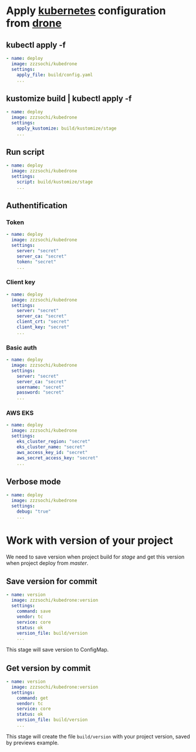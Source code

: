 # Apply [kubernetes](https://kubernetes.io/) configuration from [drone](https://drone.io/)

## kubectl apply -f <file>

```yaml
- name: deploy
  image: zzzsochi/kubedrone
  settings:
    apply_file: build/config.yaml
    ...
```

## kustomize build <kustomize-dir> | kubectl apply -f

```yaml
- name: deploy
  image: zzzsochi/kubedrone
  settings:
    apply_kustomize: build/kustomize/stage
    ...
```

## Run script

```yaml
- name: deploy
  image: zzzsochi/kubedrone
  settings:
    script: build/kustomize/stage
    ...
```

## Authentification

### Token

```yaml
- name: deploy
  image: zzzsochi/kubedrone
  settings:
    server: "secret"
    server_ca: "secret"
    token: "secret"
    ...
```

### Client key

```yaml
- name: deploy
  image: zzzsochi/kubedrone
  settings:
    server: "secret"
    server_ca: "secret"
    client_crt: "secret"
    client_key: "secret"
    ...
```

### Basic auth

```yaml
- name: deploy
  image: zzzsochi/kubedrone
  settings:
    server: "secret"
    server_ca: "secret"
    username: "secret"
    password: "secret"
    ...
```

### AWS EKS

```yaml
- name: deploy
  image: zzzsochi/kubedrone
  settings:
    eks_cluster_region: "secret"
    eks_cluster_name: "secret"
    aws_access_key_id: "secret"
    aws_secret_access_key: "secret"
    ...
```

## Verbose mode

```yaml
- name: deploy
  image: zzzsochi/kubedrone
  settings:
    debug: "true"
    ...
```

# Work with version of your project

We need to save version when project build for _stage_ and get this version when project deploy from _master_.

## Save version for commit

```yaml
- name: version
  image: zzzsochi/kubedrone:version
  settings:
    command: save
    vendor: tc
    service: core
    status: ok
    version_file: build/version
    ...
```

This stage will save version to ConfigMap.


## Get version by commit

```yaml
- name: version
  image: zzzsochi/kubedrone:version
  settings:
    command: get
    vendor: tc
    service: core
    status: ok
    version_file: build/version
    ...
```

This stage will create the file ``build/version`` with your project version, saved by previews example.
